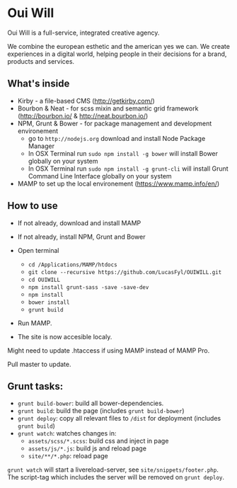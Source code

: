 # Oui Will 

Oui Will is a full-service, integrated creative agency.

We combine the european esthetic and the american yes we can. 
We create experiences in a digital world, helping people in their decisions for a brand, products and services.

## What's inside

* Kirby - a file-based CMS (http://getkirby.com/)
* Bourbon & Neat - for scss mixin and semantic grid framework (http://bourbon.io/ & http://neat.bourbon.io/)
* NPM, Grunt & Bower - for package management and development environement
	- go to ``` http://nodejs.org ``` download and install Node Package Manager
	- In OSX Terminal run ``` sudo npm install -g bower ``` will install Bower globally on your system
	- In OSX Terminal run ``` sudo npm install -g grunt-cli ``` will install Grunt Command Line Interface globally on your system
* MAMP to set up the local environement (https://www.mamp.info/en/)

## How to use

* If not already, download and install MAMP
* If not already, install NPM, Grunt and Bower
* Open terminal

	- ``` cd /Applications/MAMP/htdocs ```
	- ``` git clone --recursive https://github.com/LucasFyl/OUIWILL.git ```
	- ``` cd OUIWILL ```
	- ``` npm install grunt-sass -save -save-dev ```
	- ``` npm install ```
	- ``` bower install ```
	- ``` grunt build ```
* Run MAMP.
* The site is now accesible localy.

Might need to update .htaccess if using MAMP instead of MAMP Pro. 

Pull master to update.


## Grunt tasks:

* ```grunt build-bower```: build all bower-dependencies.
* ```grunt build```: build the page (includes ```grunt build-bower```)
* ```grunt deploy```: copy all relevant files to ```/dist``` for deployment (includes ```grunt build```)
* ```grunt watch```: watches changes in:
  - ```assets/scss/*.scss```: build css and inject in page
  - ```assets/js/*.js```: build js and reload page
  - ```site/**/*.php```: reload page

```grunt watch``` will start a livereload-server, see ```site/snippets/footer.php```.
The script-tag which includes the server will be removed on ```grunt deploy```.
